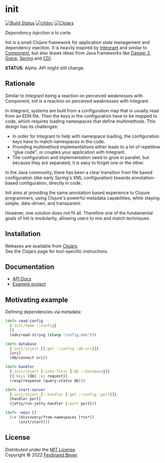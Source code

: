 # init

[![Build Status](https://img.shields.io/github/workflow/status/ferdinand-beyer/init/Main.svg)](https://github.com/ferdinand-beyer/init/actions)
[![cljdoc](https://cljdoc.org/badge/ferdinand-beyer/init)][cljdoc]
[![Clojars](https://img.shields.io/clojars/v/ferdinand-beyer/init.svg)][clojars]

_Dependency injection a la carte._

Init is a small Clojure framework for application state management and dependency
injection.  It is heavily inspired by [Integrant][integrant] and similar to
[Component][component], but also draws ideas from Java frameworks like
[Dagger 2][dagger], [Guice][guice], [Spring][spring] and [CDI][cdi].

**STATUS**: Alpha.  API might still change.

## Rationale

Similar to Integrant being a reaction on perceived weaknesses with Component,
Init is a reaction on perceived weaknesses with Integrant.

In Integrant, systems are built from a configuration map that is usually read
from an EDN file.  Then the keys in the configuration have to be mapped to
code, which requires loading namespaces that define multimethods.  This design
has its challenges:

* In order for Integrant to help with namespace loading, the configuration keys
  have to match namespaces in the code.
* Providing multimethod implementations either leads to a lot of repetitive
  "glue code", or couples your application with Integrant.
* The configuration and implementation need to grow in parallel, but because
  they are separated, it is easy to forget one or the other.

In the Java community, there has been a clear transition from file based
configuration (like early Spring's XML configuration) towards annotation-based
configuration, directly in code.

Init aims at providing the same annotation based experience to Clojure
programmers, using Clojure's powerful metadata capabilities, while staying
simple, data-driven, and transparent.

However, one solution does not fit all.  Therefore one of the fundamental goals
of Init is modularity, allowing users to mix and match techniques.

## Installation

Releases are available from [Clojars][clojars].  
See the Clojars page for tool-specific instructions.

## Documentation

* [API Docs][cljdoc]
* [Example project](./examples/todo-app/)

## Motivating example

Defining dependencies via metadata:

```clojure
(defn read-config
  {:init/name ::config}
  []
  (edn/read-string (slurp "config.edn")))

(defn database
  {:init/inject [[:get ::config :db-uri]]}
  [uri]
  (db/connect uri))

(defn handler
  {:init/inject [:into-first {:db ::database}]}
  [{:keys [db] :as request}]
  (resp/response (query-status db)))

(defn start-server
  {:init/inject [::handler [:get ::config :port]]}
  [handler port]
  (jetty/run-jetty handler {:port port}))

(defn -main []
  (-> (discovery/from-namespaces [*ns*])
      (init/start)))
```

## License

Distributed under the [MIT License].  
Copyright &copy; 2022 [Ferdinand Beyer]


[cdi]: https://www.cdi-spec.org/
[cljdoc]: https://cljdoc.org/jump/release/com.fbeyer/init
[clojars]: https://clojars.org/com.fbeyer/init
[component]: https://github.com/stuartsierra/component
[dagger]: https://dagger.dev/
[guice]: https://github.com/google/guice
[integrant]: https://github.com/weavejester/integrant
[mount]: https://github.com/tolitius/mount
[spring]: https://spring.io/

[Ferdinand Beyer]: https://fbeyer.com
[MIT License]: https://opensource.org/licenses/MIT
